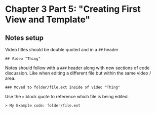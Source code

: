 # Chapter 3 Part 5: "Creating First View and Template"
## Notes setup
Video titles should be double quoted and in a `##` header

    ## Video "Thing"

Notes should follow with a `###` header along with new sections of code discussion. Like when editing a different file but within the same video / area.

    ### Moved to folder/file.ext inside of video "Thing"

Use the `>` block quote to reference which file is being edited.

    > My Example code: folder/file.ext


